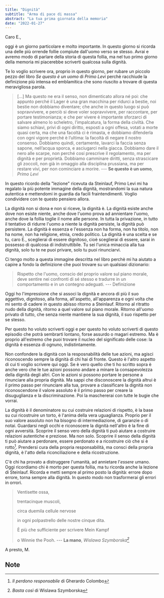 ```yaml
---
title: "Dignità"
subtitle: "Arma di pace di massa"
abstract: "La tua prima giornata della memoria"
date: "2022-01-27"
---
```


Caro E.,

oggi è un giorno particolare e molto importante. In questo giorno si ricorda una delle più orrende follie compiute dall'uomo verso se stesso.
Avrai e avremo modo di parlare della storia di questa follia, ma nel tuo primo giorno della memoria mi piacerebbe scriverti qualcosa sulla dignità.

Te lo voglio scrivere ora, proprio in questo giorno, per rubare un piccolo pezzo del libro *Se questo è un uomo* di *Primo Levi* perchè racchiude la definizione più intensa ed emblamitica che sono riuscito a trovare di questa meravigliosa parola.

> [...] Ma questo ne era il senso, non dimenticato allora né poi: che appunto perché il Lager è una gran macchina per ridurci a bestie, noi bestie non dobbiamo diventare; che anche in questo luogo si può sopravvivere, e perciò si deve voler sopravvivere, per raccontare, per portare testimonianza; e che per vivere è importante sforzarci di salvare almeno lo scheletro, l’impalcatura, la forma della civiltà. 
> Che siamo schiavi, privi di ogni diritto, esposti a ogni offesa, votati a morte quasi certa, ma che una facoltà ci è rimasta, e dobbiamo difenderla con ogni vigore perché è l’ultima: la facoltà di negare il nostro consenso. Dobbiamo quindi, certamente, lavarci la faccia senza sapone, nell’acqua sporca, e asciugarci nella giacca. Dobbiamo dare il nero alle scarpe, non perché cosí prescrive il regolamento, ma per dignità e per proprietà. Dobbiamo camminare diritti, senza strascicare gli zoccoli, non già in omaggio alla disciplina prussiana, ma per restare vivi, per non cominciare a morire.
> --- **Se questo è un uomo**, *Primo Levi*

In questo ricordo della "lezione" ricevuta da Steinlauf, Primo Levi mi ha regalato la più potente immagine della dignità, mostrandomi la sua natura autentica e mettendomi in guardia da facili fraintendimenti. Voglio condividere con te questo pensiero allora.

La dignità non si dona e non si riceve, la dignità è. La dignità esiste anche dove non esiste niente, anche dove l'uomo prova ad annientare l'uomo, anche dove la follia toglie il nome alle persone. In tutta la privazione, in tutto il tentativo di ridurre l'uomo a niente la dignità persiste, la dignità può persistere. La dignità è essenza e l'essenza non ha forma, non ha titolo, non ha nome, non ha religione, etnia, credo politico.
La dignità è una scelta e se tu, caro E., sceglierai di essere dignitoso, cioè sceglierai di essere, sarai in possesso di qualcosa di indistruttibile. Tu sei l'unica minaccia alla tua dignità, solo tu te ne puoi privare, solo tu puoi rinunciarvi.

Ci tengo molto a questa immagine descritta nel libro perchè mi ha aiutato a capire a fondo la definizione che puoi trovare su un qualsiasi dizionario:

> Rispetto che l'uomo, conscio del proprio valore sul piano morale, deve sentire nei confronti di sé stesso e tradurre in un comportamento e in un contegno adeguati.
> --- Definizione

Oggi ho l'impressione che si associ la dignità e ancora di più il suo aggettivo, dignitoso, alla forma, all'aspetto, all'apparenza e ogni volta che mi sento di cadere in questo abisso ritorno a Steinlauf. Ritorno al ritratto nudo della dignità, ritorno a quel valore sul piano morale. Ritorno all'uomo privato di tutto, che senza niente mantiene la sua dignità, il suo rispetto per se stesso.

Per questo ho voluto scriverti oggi e per questo ho voluto scriverti di questo episodio che potrà sembrarti lontano, forse assurdo o magari estremo. Ma è proprio all'estremo che puoi trovare il nucleo del significato delle cose: la dignità è essenza di ognuno, indistintamente.

Non confondere la dignità con la resposnabilità delle tue azioni, ma agisci riconoscendo sempre la dignità di chi hai di fronte. Questo è l'altro aspetto di cui ti voglio scrivere qui oggi. Se è vero quello che ti ho scritto sopra è anche vero che le tue azioni possono andare a minare la consapevolezza della dignità degli altri. Con le azioni si possono portare le persone a rinunciare alla propria dignità. Ma sappi che disconoscere la dignità altrui è il primo passo per rinunciare alla tua, provare a classificare la dignità non riconoscendone il valore assoluto è il primo passo per creare la disuguglianza e la discriminazione. Poi la maschererai con tutte le bugie che vorrai.

La dignità è il denominatore su cui costruire relazioni di rispetto, è la base su cui ricostruire un torto, è l'anima della vera uguaglianza. Proprio per il suo valore assoluto non ha bisogno di intermediazione, di garanzie o di notai. Guardarsi negli occhi e riconoscere la dignità nell'altro è la fine di ogni avversità.
Scoprire il senso vero della dignità ti può aiutare a costruire relazioni autentiche e preziose. Ma non solo. Scoprire il senso della dignità ti può aiutare a perdonare, essere perdonato e a ricostruire ciò che si è rotto[^1]. Prendersi cura della propria responsabilità, ma consci della propria dignità, è l'atto della riconciliazione e della ricostruzione.

C'è chi ha provato a distruggere l'umanità, ad annietare l'*essere* umano. Oggi ricordiamo chi è morto per questa follia, ma tu ricorda anche la lezione di Steinlauf. Ricorda e metti sempre al primo posto la dignità: errore dopo errore, torna sempre alla dignità. In questo modo non trasformerai gli errori in orrori.

> Ventisette ossa,
> 
> trentacinque muscoli,
> 
> circa duemila cellule nervose
> 
> in ogni polpastrello delle nostre cinque dita.
> 
> È più che sufficiente per scrivere Mein Kampf
> 
> o Winnie the Pooh.
> --- **La mano**, *Wislawa Szymborska[^2]*

A presto,
M.

## Note

[^1]: *Il perdono responsabile* di Gherardo Colombo
[^2]: *Basta così* di Wislawa Szymborska